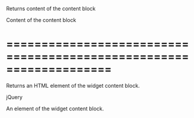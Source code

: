 <!--**
/*-------------------------------------------
    Auto-generated file. Do not modify.
-------------------------------------------

**-->
<!--d-->
Returns content of the content block
<!--/d-->
<!--rd-->Content of the content block<!--/rd-->
===================================================================
===================================================================

<!--shortDescription-->
Returns an HTML element of the widget content block.
<!--/shortDescription-->

<!--returnType-->jQuery<!--/returnType-->
<!--returnDescription-->
An element of the widget content block.
<!--/returnDescription-->

<!--fullDescription-->

<!--/fullDescription-->